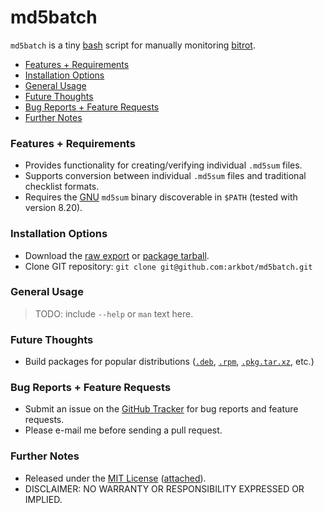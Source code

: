 # md5batch

`md5batch` is a tiny [bash](https://www.gnu.org/software/bash/manual/bashref.html) script for manually monitoring [bitrot](https://en.wikipedia.org/wiki/Bitrot).

<!-- TABLE OF CONTENTS -->

* [Features + Requirements](#features--requirements)
* [Installation Options](#installation-options)
* [General Usage](#general-usage)
* [Future Thoughts](#future-thoughts)
* [Bug Reports + Feature Requests](#bug-reports--feature-requests)
* [Further Notes](#further-notes)

<!-- FEATURES + REQUIREMENTS -->

### Features + Requirements

* Provides functionality for creating/verifying individual `.md5sum` files.
* Supports conversion between individual `.md5sum` files and traditional checklist formats.
* Requires the [GNU](https://www.gnu.org/) `md5sum` binary discoverable in `$PATH` (tested with version 8.20).

<!-- INSTALLATION OPTIONS -->

### Installation Options

* Download the [raw export](https://raw.github.com/arkbot/md5batch/master/bin/md5batch) or [package tarball](https://github.com/arkbot/md5batch/tarball/master).
* Clone GIT repository: `git clone git@github.com:arkbot/md5batch.git`

<!-- GENERAL USAGE -->

### General Usage

> TODO: include `--help` or `man` text here.

<!-- FUTURE THOUGHTS -->

### Future Thoughts

* Build packages for popular distributions ([`.deb`](http://www.debian.org/doc/manuals/debian-faq/ch-pkg_basics.en.html), [`.rpm`](http://en.wikipedia.org/wiki/RPM_Package_Manager), [`.pkg.tar.xz`](https://wiki.archlinux.org/index.php/Pacman), etc.)

<!-- BUG REPORTS + FEATURE REQUESTS -->

### Bug Reports + Feature Requests

* Submit an issue on the [GitHub Tracker](https://github.com/arkbot/md5batch/issues) for bug reports and feature requests.
* Please e-mail me before sending a pull request.

<!-- FURTHER NOTES -->

### Further Notes

* Released under the [MIT License](http://www.opensource.org/licenses/MIT) ([attached](https://github.com/arkbot/md5batch/blob/master/LICENSE.txt)).
* DISCLAIMER: NO WARRANTY OR RESPONSIBILITY EXPRESSED OR IMPLIED.
